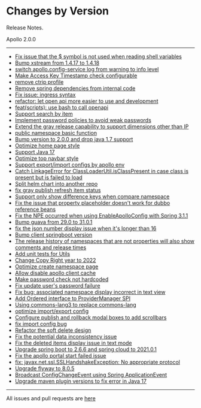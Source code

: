 Changes by Version
==================
Release Notes.

Apollo 2.0.0

------------------
* [Fix issue that the $ symbol is not used when reading shell variables](https://github.com/ctripcorp/apollo/pull/3890)
* [Bump xstream from 1.4.17 to 1.4.18](https://github.com/apolloconfig/apollo/pull/3916)
* [switch apollo.config-service log from warning to info level](https://github.com/ctripcorp/apollo/pull/3884)
* [Make Access Key Timestamp check configurable](https://github.com/ctripcorp/apollo/pull/3908)
* [remove ctrip profile](https://github.com/ctripcorp/apollo/pull/3920)
* [Remove spring dependencies from internal code](https://github.com/apolloconfig/apollo/pull/3937)
* [Fix issue: ingress syntax](https://github.com/apolloconfig/apollo/pull/3933)
* [refactor: let open api more easier to use and development](https://github.com/apolloconfig/apollo/pull/3943)
* [feat(scripts): use bash to call openapi](https://github.com/apolloconfig/apollo/pull/3980)
* [Support search by item](https://github.com/apolloconfig/apollo/pull/3977)
* [Implement password policies to avoid weak passwords](https://github.com/apolloconfig/apollo/pull/4008)
* [Extend the gray release capability to support dimensions other than IP](https://github.com/apolloconfig/apollo/pull/4013)
* [public namespace basic function](https://github.com/apolloconfig/apollo/pull/3850)
* [Bump version to 2.0.0 and drop java 1.7 support](https://github.com/apolloconfig/apollo/pull/4015)
* [Optimize home page style](https://github.com/apolloconfig/apollo/pull/4052)
* [Support Java 17](https://github.com/apolloconfig/apollo/pull/4060)
* [Optimize top navbar style](https://github.com/apolloconfig/apollo/pull/4073)
* [Support export/import configs by apollo env](https://github.com/apolloconfig/apollo/pull/3947)
* [Catch LinkageError for ClassLoaderUtil.isClassPresent in case class is present but is failed to load](https://github.com/apolloconfig/apollo/pull/4097)
* [Split helm chart into another repo](https://github.com/apolloconfig/apollo/pull/4125)
* [fix gray publish refresh item status](https://github.com/apolloconfig/apollo/pull/4128)
* [Support only show difference keys when compare namespace](https://github.com/apolloconfig/apollo/pull/4165)
* [Fix the issue that property placeholder doesn't work for dubbo reference beans](https://github.com/apolloconfig/apollo/pull/4175)
* [Fix the NPE occurred when using EnableApolloConfig with Spring 3.1.1](https://github.com/apolloconfig/apollo/pull/4180)
* [Bump guava from 29.0 to 31.0.1](https://github.com/apolloconfig/apollo/pull/4182)
* [fix the json number display issue when it's longer than 16](https://github.com/apolloconfig/apollo/pull/4183)
* [Bump client springboot version](https://github.com/apolloconfig/apollo/pull/4189)
* [The release history of namespaces that are not properties will also show comments and release times](https://github.com/apolloconfig/apollo/pull/4198)
* [Add unit tests for Utils](https://github.com/apolloconfig/apollo/pull/4193)
* [Change Copy Right year to 2022](https://github.com/apolloconfig/apollo/pull/4202)
* [Optimize create namespace page](https://github.com/apolloconfig/apollo/pull/4213)
* [Allow disable apollo client cache](https://github.com/apolloconfig/apollo/pull/4199)
* [Make password check not hardcoded](https://github.com/apolloconfig/apollo/pull/4207)
* [Fix update user's password failure](https://github.com/apolloconfig/apollo/pull/4212)
* [Fix bug: associated namespace display incorrect in text view](https://github.com/apolloconfig/apollo/pull/4219)
* [Add Ordered interface to ProviderManager SPI](https://github.com/apolloconfig/apollo/pull/4218)
* [Using commons-lang3 to replace commons-lang](https://github.com/apolloconfig/apollo/pull/4225)
* [optimize import/export config](https://github.com/apolloconfig/apollo/pull/4231)
* [Configure publish and rollback modal boxes to add scrollbars](https://github.com/apolloconfig/apollo/pull/4251)
* [fix import config bug](https://github.com/apolloconfig/apollo/pull/4262)
* [Refactor the soft delete design](https://github.com/apolloconfig/apollo/pull/3866)
* [Fix the potential data inconsistency issue](https://github.com/apolloconfig/apollo/pull/4256)
* [Fix the deleted items display issue in text mode](https://github.com/apolloconfig/apollo/pull/4279)
* [Upgrade spring boot to 2.6.6 and spring cloud to 2021.0.1](https://github.com/apolloconfig/apollo/pull/4295)
* [Fix the apollo portal start failed issue](https://github.com/apolloconfig/apollo/pull/4298)
* [fix: javax.net.ssl.SSLHandshakeException: No appropriate protocol](https://github.com/apolloconfig/apollo/pull/4308)
* [Upgrade flyway to 8.0.5](https://github.com/apolloconfig/apollo/pull/4312)
* [Broadcast ConfigChangeEvent using Spring ApplicationEvent](https://github.com/apolloconfig/apollo/pull/4305)
* [Upgrade maven plugin versions to fix error in Java 17](https://github.com/apolloconfig/apollo/pull/4333)
------------------
All issues and pull requests are [here](https://github.com/ctripcorp/apollo/milestone/8?closed=1)
